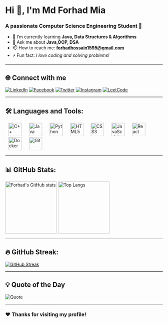 # Hi 👋, I'm Md Forhad Mia  
### A passionate Computer Science Engineering Student 🚀  

- 🌱 I’m currently learning **Java, Data Structures & Algorithms**  
- 💬 Ask me about **Java,OOP, DSA**  
- 📫 How to reach me: **forhadhossain1595@gmail.com**  
- ⚡ Fun fact: *I love coding and solving problems!*  

---

## 🌐 Connect with me

[![LinkedIn](https://img.shields.io/badge/LinkedIn-blue?style=for-the-badge&logo=linkedin)](https://www.linkedin.com/in/md-forhad-hossain-076183262)
[![Facebook](https://img.shields.io/badge/Facebook-1877F2?style=for-the-badge&logo=facebook&logoColor=white)](https://www.facebook.com/profile.php?id=100069159224110)
[![Twitter](https://img.shields.io/badge/Twitter-1DA1F2?style=for-the-badge&logo=twitter&logoColor=white)](https://x.com/Mdforhad966)
[![Instagram](https://img.shields.io/badge/Instagram-E4405F?style=for-the-badge&logo=instagram&logoColor=white)](https://instagram.com/)
[![LeetCode](https://img.shields.io/badge/LeetCode-FFA116?style=for-the-badge&logo=leetcode&logoColor=black)](https://leetcode.com/u/MdForhadMia/)


---

## 🛠️ Languages and Tools:  
<p align="left">
  <img src="https://cdn.jsdelivr.net/gh/devicons/devicon/icons/cplusplus/cplusplus-original.svg" height="42" alt="C++" style="margin: 0 10px;" />
  <img src="https://cdn.jsdelivr.net/gh/devicons/devicon/icons/java/java-original.svg" height="42" alt="Java" style="margin: 0 10px;" />
  <img src="https://cdn.jsdelivr.net/gh/devicons/devicon/icons/python/python-original.svg" height="42" alt="Python" style="margin: 0 10px;" />
  <img src="https://cdn.jsdelivr.net/gh/devicons/devicon/icons/html5/html5-original.svg" height="42" alt="HTML5" style="margin: 0 10px;" />
  <img src="https://cdn.jsdelivr.net/gh/devicons/devicon/icons/css3/css3-original.svg" height="42" alt="CSS3" style="margin: 0 10px;" />
  <img src="https://cdn.jsdelivr.net/gh/devicons/devicon/icons/javascript/javascript-original.svg" height="42" alt="JavaScript" style="margin: 0 10px;" />
  <img src="https://cdn.jsdelivr.net/gh/devicons/devicon/icons/react/react-original.svg" height="42" alt="React" style="margin: 0 10px;" />
  <img src="https://cdn.jsdelivr.net/gh/devicons/devicon/icons/docker/docker-original.svg" height="42" alt="Docker" style="margin: 0 10px;" />
  <img src="https://cdn.jsdelivr.net/gh/devicons/devicon/icons/git/git-original.svg" height="42" alt="Git" style="margin: 0 10px;" />
</p>

</p>


---

## 📊 GitHub Stats:

<p align="left">
  <img src="https://github-readme-stats.vercel.app/api?username=forhadmia231&show_icons=true&theme=radical" alt="Forhad's GitHub stats" height="165"/>
  <img src="https://github-readme-stats.vercel.app/api/top-langs/?username=forhadmia231&layout=compact&theme=radical" alt="Top Langs" height="165"/>
</p>



---

## 🔥 GitHub Streak:  
[![GitHub Streak](https://streak-stats.demolab.com?user=forhadmia231&theme=radical&border_radius=5)](https://git.io/streak-stats)  

---

## 💡 Quote of the Day  
![Quote](https://quotes-github-readme.vercel.app/api?type=horizontal&theme=radical)  

---

### ❤️ Thanks for visiting my profile!
